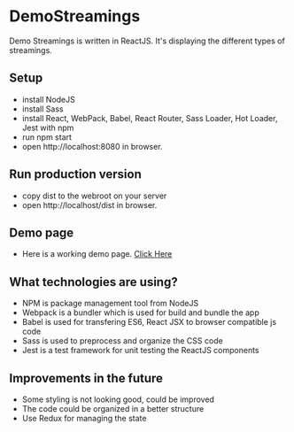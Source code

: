 # DemoStreamings
Demo Streamings is written in ReactJS. It's displaying the different types of streamings.

## Setup
* install NodeJS
* install Sass 
* install React, WebPack, Babel, React Router, Sass Loader, Hot Loader, Jest with npm
* run npm start
* open http://localhost:8080 in browser.

## Run production version
* copy dist to the webroot on your server
* open http://localhost/dist in browser.

## Demo page
* Here is a working demo page. [Click Here](https://www.itvsn.com.au/php_apps/test/uploader/dist{:target="_blank"})

## What technologies are using?
* NPM is package management tool from NodeJS
* Webpack is a bundler which is used for build and bundle the app
* Babel is used for transfering ES6, React JSX to browser compatible js code
* Sass is used to preprocess and organize the CSS code
* Jest is a test framework for unit testing the ReactJS components

## Improvements in the future
* Some styling is not looking good, could be improved
* The code could be organized in a better structure
* Use Redux for managing the state
